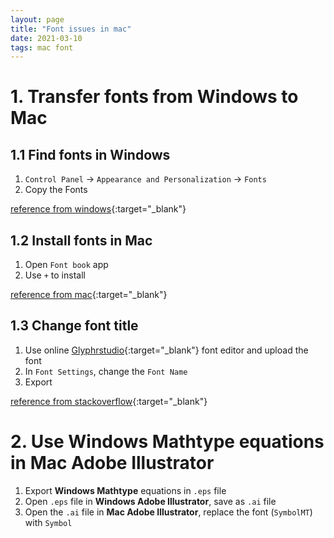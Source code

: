 ```yaml
---
layout: page
title: "Font issues in mac"
date: 2021-03-10
tags: mac font
---
```


# 1. Transfer fonts from Windows to Mac
## 1.1 Find fonts in Windows  
1. `Control Panel` -> `Appearance and Personalization` -> `Fonts`
2. Copy the Fonts

[reference from windows](https://answers.microsoft.com/en-us/msoffice/forum/msoffice_other-mso_mac-mso_mac2011/how-to-transfer-fonts-from-a-pc-to-a-mac/cc7a944b-5ab0-4161-8544-7c36c92a0978){:target="_blank"}  

## 1.2 Install fonts in Mac  
1. Open `Font book` app
2. Use `+` to install

[reference from mac](https://support.apple.com/en-us/HT201749){:target="_blank"} 

## 1.3 Change font title
1. Use online [Glyphrstudio](http://www.glyphrstudio.com/online/){:target="_blank"} font editor and upload the font
2. In `Font Settings`, change the `Font Name`
3. Export

[reference from stackoverflow](https://stackoverflow.com/questions/5930217/how-do-i-change-a-fonts-metadata-specifically-a-title/53427523){:target="_blank"}

# 2. Use Windows Mathtype equations in Mac Adobe Illustrator 
1. Export **Windows Mathtype** equations in `.eps` file
2. Open `.eps` file in **Windows Adobe Illustrator**, save as `.ai` file
3. Open the `.ai` file in **Mac Adobe Illustrator**, replace the font (`SymbolMT`) with `Symbol`

